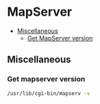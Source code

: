 MapServer
=========

* [Miscellaneous](#miscellaneous)
    * [Get MapServer version](#get-mapserver-version)

Miscellaneous
-------------

### Get mapserver version

```bash
/usr/lib/cgi-bin/mapserv -v
```
